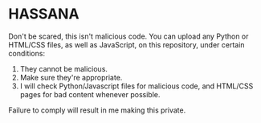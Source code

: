 # HASSANA
Don't be scared, this isn't malicious code.
You can upload any Python or HTML/CSS files, as well as JavaScript, on this repository, under certain conditions:
1. They cannot be malicious.
2. Make sure they're appropriate.
3. I will check Python/Javascript files for malicious code, and HTML/CSS pages for bad content whenever possible.

Failure to comply will result in me making this private.
